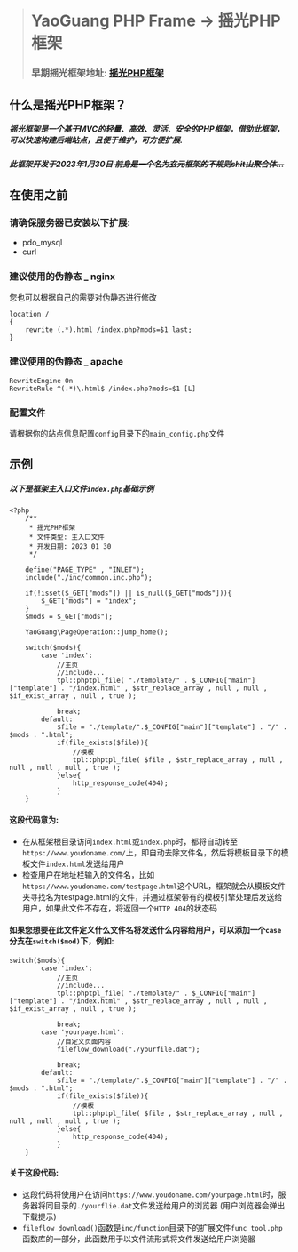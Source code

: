 ># YaoGuang PHP Frame -> 摇光PHP框架
>### 早期摇光框架地址: [摇光PHP框架](https://www.duxianmen.com/bbs/thread-175-1-1.html)

## 什么是摇光PHP框架？

##### 摇光框架是一个基于MVC的轻量、高效、灵活、安全的PHP框架，借助此框架，可以快速构建后端站点，且便于维护，可方便扩展.
##### 此框架开发于2023年1月30日 ~~前身是一个名为玄元框架的不规则shit山聚合体...~~

## 在使用之前

### 请确保服务器已安装以下扩展:
* pdo_mysql
* curl
### 建议使用的伪静态 _ nginx
您也可以根据自己的需要对伪静态进行修改
```
location / 
{
    rewrite (.*).html /index.php?mods=$1 last;
}
```
### 建议使用的伪静态 _ apache
```
RewriteEngine On
RewriteRule ^(.*)\.html$ /index.php?mods=$1 [L]
```
### 配置文件
请根据你的站点信息配置`config`目录下的`main_config.php`文件

## 示例

##### 以下是框架主入口文件`index.php`基础示例

```
<?php
    /**
     * 摇光PHP框架
     * 文件类型: 主入口文件
     * 开发日期: 2023 01 30
     */
    
    define("PAGE_TYPE" , "INLET");
    include("./inc/common.inc.php");

    if(!isset($_GET["mods"]) || is_null($_GET["mods"])){
        $_GET["mods"] = "index";
    }
    $mods = $_GET["mods"];

    YaoGuang\PageOperation::jump_home();

    switch($mods){
        case 'index':
            //主页
            //include...
            tpl::phptpl_file( "./template/" . $_CONFIG["main"]["template"] . "/index.html" , $str_replace_array , null , null , $if_exist_array , null , true );

            break;
        default:
            $file = "./template/".$_CONFIG["main"]["template"] . "/" . $mods . ".html";
            if(file_exists($file)){
                //模板
                tpl::phptpl_file( $file , $str_replace_array , null , null , null , null , true );
            }else{
                http_response_code(404);
            }
    }
```
#### 这段代码意为:
- 在从框架根目录访问`index.html`或`index.php`时，都将自动转至 `https://www.youdoname.com/`上，即自动去除文件名，然后将模板目录下的模板文件`index.html`发送给用户
- 检查用户在地址栏输入的文件名，比如`https://www.youdoname.com/testpage.html`这个URL，框架就会从模板文件夹寻找名为testpage.html的文件，并通过框架带有的模板引擎处理后发送给用户，如果此文件不存在，将返回一个`HTTP 404`的状态码

#### 如果您想要在此文件定义什么文件名将发送什么内容给用户，可以添加一个`case`分支在`switch($mod)`下，例如:
```
switch($mods){
        case 'index':
            //主页
            //include...
            tpl::phptpl_file( "./template/" . $_CONFIG["main"]["template"] . "/index.html" , $str_replace_array , null , null , $if_exist_array , null , true );

            break;
        case 'yourpage.html':
            //自定义页面内容
            fileflow_download("./yourfile.dat");

            break;
        default:
            $file = "./template/".$_CONFIG["main"]["template"] . "/" . $mods . ".html";
            if(file_exists($file)){
                //模板
                tpl::phptpl_file( $file , $str_replace_array , null , null , null , null , true );
            }else{
                http_response_code(404);
            }
    }
```
#### 关于这段代码:
- 这段代码将使用户在访问`https://www.youdoname.com/yourpage.html`时，服务器将同目录的`./yourflie.dat`文件发送给用户的浏览器 (用户浏览器会弹出下载提示)
- `fileflow_download()`函数是`inc/function`目录下的扩展文件`func_tool.php`函数库的一部分，此函数用于以文件流形式将文件发送给用户浏览器
